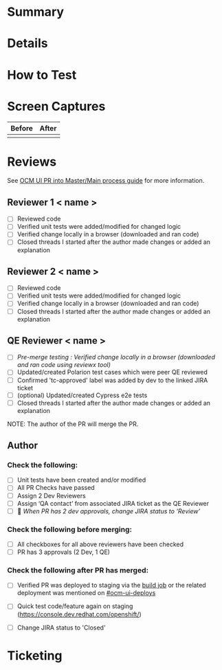 # Summary

<!-- add a summarized description of the PR content -->


# Details

<!-- add a detailed list of changes, and link to the relevant commit-revision on each item.
alternatively, use the below generated text to simply show the PR commits' messages -->


# How to Test

<!-- add any useful information for local testing, like environment or tooling prerequisites,
specially used CLI options, the user-flow, and so on -->


# Screen Captures

| Before                                              | After                                   |
| --------------------------------------------------- | --------------------------------------- |
| <!-- attach a "before" screenshot or video here --> | <!-- attach an "after" capture here --> |
             

# Reviews

See [OCM UI PR into Master/Main process guide](https://docs.google.com/document/d/1utGXwyP63cViOyLR7T2R7eU5BoeNOKMf7MyqjY1VApo/) for more information.

## Reviewer 1 < name >

- [ ] Reviewed code
- [ ] Verified unit tests were added/modified for changed logic
- [ ] Verified change locally in a browser (downloaded and ran code)
- [ ] Closed threads I started after the author made changes or added an explanation

## Reviewer 2 < name >

- [ ] Reviewed code
- [ ] Verified unit tests were added/modified for changed logic
- [ ] Verified change locally in a browser (downloaded and ran code)
- [ ] Closed threads I started after the author made changes or added an explanation

## QE Reviewer < name >
- [ ] _Pre-merge testing : Verified change locally in a browser (downloaded and ran code using reviewx tool)_
- [ ] Updated/created Polarion test cases which were peer QE reviewed
- [ ] Confirmed 'tc-approved' label was added by dev to the linked JIRA ticket
- [ ] (optional) Updated/created Cypress e2e tests
- [ ] Closed threads I started after the author made changes or added an explanation

NOTE: The author of the PR will merge the PR.

## Author

### Check the following:
- [ ] Unit tests have been created and/or modified
- [ ] All PR Checks have passed
- [ ] Assign 2 Dev Reviewers
- [ ] Assign ‘QA contact’ from associated JIRA ticket as the QE Reviewer
- [ ] &#x1F53B; _When PR has 2 dev approvals, change JIRA status to ‘Review’_

### Check the following before merging:
- [ ] All checkboxes for all above reviewers have been checked
- [ ] PR has 3 approvals (2 Dev, 1 QE)

### Check the following after PR has merged:
- [ ] Verified PR was deployed to staging via the [build job](https://ci.int.devshift.net/job/RedHatInsights-uhc-portal-gh-build-master/) or the related deployment was mentioned on [#ocm-ui-deploys](https://redhat.enterprise.slack.com/archives/C03GKHGMX7U)
- [ ] Quick test code/feature again on staging (https://console.dev.redhat.com/openshift/)
- [ ] Change JIRA status to 'Closed'


# Ticketing

<!-- state the ticket or tickets this PR pertains to, e.g. "closes OCMUI-nnn, OCMUI-mmm".
note that "fixes", "closes" or "resolves" (case-insensitive) will automatically
move the ticket(s) to "review" upon merge.
to avoid this, you can use e.g. "addresses OCMUI-nnn" -->
